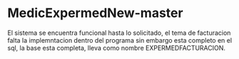# MedicExpermedNew-master

El sistema se encuentra funcional hasta lo solicitado, el tema de facturacion falta la implemntacion dentro del programa
sin embargo esta completo en el sql, la base esta completa, lleva como nombre EXPERMEDFACTURACION.
